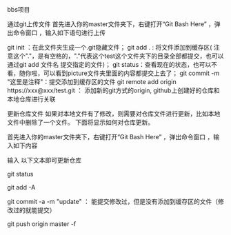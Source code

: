 bbs项目


通过git上传文件
首先进入你的master文件夹下，右键打开“Git Bash Here” ，弹出命令窗口 ，输入如下语句进行上传

git init ：在此文件夹生成一个.git隐藏文件；
git add . : 将文件添加到缓存区( 注意这个"."，是有空格的，"."代表这个test这个文件夹下的目录全部都提交，也可以通过git add 文件名 提交指定的文件)；
git status：查看现在的状态，也可以不看，随你啦，可以看到picture文件夹里面的内容都提交上去了；
git commit -m "这里是注释"：提交添加到缓存区的文件
git remote add origin https://xxx@xxx/test.git ： 添加新的git方式的origin, github上创建好的仓库和本地仓库进行关联




更新仓库文件
如果对本地文件有了修改，则需要对仓库文件进行更新，比如本地文件中删除了一个文件。 下面将显示如何对仓库更新。

首先进入你的master文件夹下，右键打开“Git Bash Here” ，弹出命令窗口 ，输入如下内容

输入 以下文本即可更新仓库

git status

git add -A

git commit -a -m "update" ： 能提交修改过，但是没有添加到缓存区的文件（修改过的就能提交）

git push origin master -f